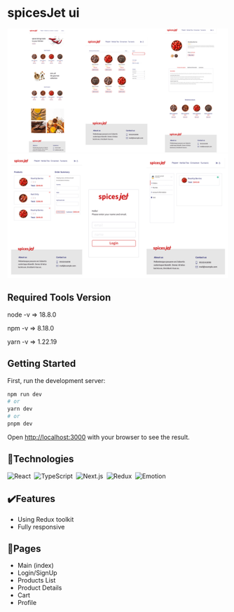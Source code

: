 # spicesJet ui

![Screenshot](https://raw.githubusercontent.com/mohsenAlipourr/spiceJet-store/main/public/images/spices%20jet%20ui1.jpg)
![Screenshot](https://raw.githubusercontent.com/mohsenAlipourr/spiceJet-store/main/public/images/spices%20jet%20ui2.jpg)

## Required Tools Version

node -v => 18.8.0

npm -v => 8.18.0

yarn -v => 1.22.19

## Getting Started

First, run the development server:

```bash
npm run dev
# or
yarn dev
# or
pnpm dev
```

Open [http://localhost:3000](http://localhost:3000) with your browser to see the result.

## 🔧Technologies

![React](https://img.shields.io/badge/-React-05122A?style=for-the-badge&logo=react)&nbsp;
![TypeScript](https://img.shields.io/badge/-TypeScript-05122A?style=for-the-badge&logo=typescript)&nbsp;
![Next.js](https://img.shields.io/badge/-Next.js-05122A?style=for-the-badge&logo=next.js)&nbsp;
![Redux](https://img.shields.io/badge/-Redux-05122A?style=for-the-badge&logo=redux&logoColor=764ABC)&nbsp;
![Emotion](https://img.shields.io/badge/-emotion-05122A?style=for-the-badge&logo=emotion)&nbsp;

## ✔️Features

- Using Redux toolkit
- Fully responsive

## 📃Pages

- Main (index)
- Login/SignUp
- Products List
- Product Details
- Cart
- Profile
